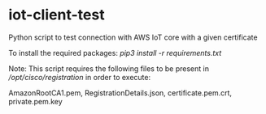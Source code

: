 # iot-client-test
Python script to test connection with AWS IoT core with a given certificate

To install the required packages:
*pip3 install -r requirements.txt*

Note: This script requires the following files to be present in */opt/cisco/registration* in order to execute:

AmazonRootCA1.pem,
RegistrationDetails.json,
certificate.pem.crt,
private.pem.key
